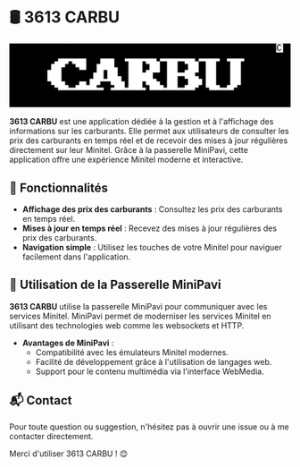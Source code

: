 # 🛢️ 3613 CARBU

<p align="center">
  <img src="Carbu.png" alt="Carbu logo" width="600"/>
</p>

**3613 CARBU** est une application dédiée à la gestion et à l'affichage des informations sur les carburants. Elle permet aux utilisateurs de consulter les prix des carburants en temps réel et de recevoir des mises à jour régulières directement sur leur Minitel. Grâce à la passerelle MiniPavi, cette application offre une expérience Minitel moderne et interactive.

## 🎯 Fonctionnalités

- **Affichage des prix des carburants** : Consultez les prix des carburants en temps réel.
- **Mises à jour en temps réel** : Recevez des mises à jour régulières des prix des carburants.
- **Navigation simple** : Utilisez les touches de votre Minitel pour naviguer facilement dans l'application.

## 🚀 Utilisation de la Passerelle MiniPavi

**3613 CARBU** utilise la passerelle MiniPavi pour communiquer avec les services Minitel. MiniPavi permet de moderniser les services Minitel en utilisant des technologies web comme les websockets et HTTP.

- **Avantages de MiniPavi** :
  - Compatibilité avec les émulateurs Minitel modernes.
  - Facilité de développement grâce à l'utilisation de langages web.
  - Support pour le contenu multimédia via l'interface WebMedia.

## 📬 Contact

Pour toute question ou suggestion, n'hésitez pas à ouvrir une issue ou à me contacter directement.

Merci d'utiliser 3613 CARBU ! 😊
